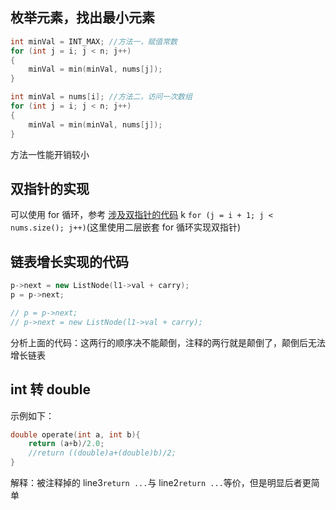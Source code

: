 ## 枚举元素，找出最小元素

```c++
int minVal = INT_MAX; //方法一，赋值常数
for (int j = i; j < n; j++)
{
    minVal = min(minVal, nums[j]);
}

int minVal = nums[i]; //方法二，访问一次数组
for (int j = i; j < n; j++)
{
    minVal = min(minVal, nums[j]);
}
```

方法一性能开销较小

## 双指针的实现

可以使用 for 循环，参考 [涉及双指针的代码](..\leetcode\中等\三数之和.cpp) k `for (j = i + 1; j < nums.size(); j++)`(这里使用二层嵌套 for 循环实现双指针)

## 链表增长实现的代码

```cpp
p->next = new ListNode(l1->val + carry);
p = p->next;

// p = p->next;
// p->next = new ListNode(l1->val + carry);
```

分析上面的代码：这两行的顺序决不能颠倒，注释的两行就是颠倒了，颠倒后无法增长链表

## int 转 double

示例如下：

```c++
double operate(int a, int b){
    return (a+b)/2.0;
    //return ((double)a+(double)b)/2;
}
```

解释：被注释掉的 line3`return ...`与 line2`return ...`等价，但是明显后者更简单
